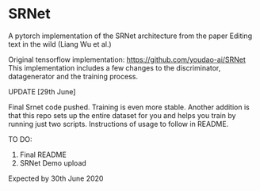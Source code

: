 # SRNet
A pytorch implementation of the SRNet architecture from the paper Editing text in the wild (Liang Wu et al.)

Original tensorflow implementation: https://github.com/youdao-ai/SRNet
This implementation includes a few changes to the discriminator, datagenerator and the training process.  

UPDATE [29th June]

Final Srnet code pushed. Training is even more stable. Another addition is that this repo sets up the entire dataset for you and helps you train by running just two scripts. Instructions of usage to follow in README.

TO DO:

1) Final README
2) SRNet Demo upload 

Expected by 30th June 2020 
